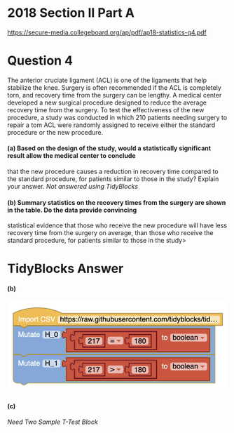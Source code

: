 # 2018 Section II Part A 
https://secure-media.collegeboard.org/ap/pdf/ap18-statistics-q4.pdf

# Question 4

The anterior cruciate ligament (ACL) is one of the ligaments that help stabilize the knee. Surgery is often
recommended if the ACL is completely torn, and recovery time from the surgery can be lengthy. A medical
center developed a new surgical procedure designed to reduce the average recovery time from the surgery. To
test the effectiveness of the new procedure, a study was conducted in which 210 patients needing surgery to
repair a tom ACL were randomly assigned to receive either the standard procedure or the new procedure.

#### (a) Based on the design of the study, would a statistically significant result allow the medical center to conclude
that the new procedure causes a reduction in recovery time compared to the standard procedure, for patients
similar to those in the study? Explain your answer. *Not answered using TidyBlocks*

#### (b) Summary statistics on the recovery times from the surgery are shown in the table. Do the data provide convincing 
statistical evidence that those who receive the new procedure will have less recovery time from the surgery on average,
than those who receive the standard procedure, for patients similar to those in the study>

# TidyBlocks Answer 

#### (b)

![](APSTATS_2018_Q4_B.png)

#### (c)

*Need Two Sample T-Test Block*
